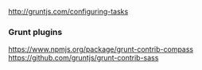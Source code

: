 http://gruntjs.com/configuring-tasks


### Grunt plugins 

https://www.npmjs.org/package/grunt-contrib-compass
https://github.com/gruntjs/grunt-contrib-sass